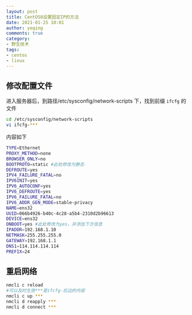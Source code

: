 ```yaml
---
layout: post
title: CentOS8设置固定IP的方法
date: 2021-01-25 10:01
author: yeqing
comments: true
category:
- 野生技术
tags:
- centos
- linux
---
```


## 修改配置文件

进入服务器后，到路径/etc/sysconfig/network-scripts 下，找到前缀 `ifcfg` 的文件

```bash
cd /etc/sysconfig/network-scripts
vi ifcfg-***
```

内容如下

```bash
TYPE=Ethernet
PROXY_METHOD=none
BROWSER_ONLY=no
BOOTPROTO=static #此处修改为静态
DEFROUTE=yes
IPV4_FAILURE_FATAL=no
IPV6INIT=yes
IPV6_AUTOCONF=yes
IPV6_DEFROUTE=yes
IPV6_FAILURE_FATAL=no
IPV6_ADDR_GEN_MODE=stable-privacy
NAME=ens32
UUID=066b4926-b40c-4c28-a5b4-2310d2b96613
DEVICE=ens32
ONBOOT=yes #此处修改为yes，并添加下方信息
IPADDR=192.168.1.10
NETMASK=255.255.255.0
GATEWAY=192.168.1.1
DNS1=114.114.114.114
PREFIX=24
```

## 重启网络

```bash
nmcli c reload  
#可以及时生效***是ifcfg-后边的内容
nmcli c up ***
nmcli d reapply ***
nmcli d connect ***
```










